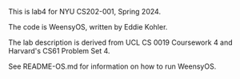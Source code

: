 This is lab4 for NYU CS202-001, Spring 2024.

The code is WeensyOS, written by Eddie Kohler.

The lab description is derived from UCL CS 0019 Coursework 4 and
Harvard's CS61 Problem Set 4.

See README-OS.md for information on how to run WeensyOS.
